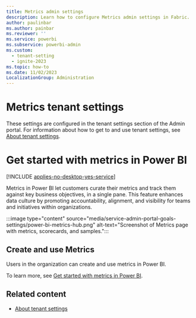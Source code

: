 ```yaml
---
title: Metrics admin settings
description: Learn how to configure Metrics admin settings in Fabric.
author: paulinbar
ms.author: painbar
ms.reviewer: ''
ms.service: powerbi
ms.subservice: powerbi-admin
ms.custom:
  - tenant-setting
  - ignite-2023
ms.topic: how-to
ms.date: 11/02/2023
LocalizationGroup: Administration
---
```


# Metrics tenant settings 

These settings are configured in the tenant settings section of the Admin portal. For information about how to get to and use tenant settings, see [About tenant settings](tenant-settings-index.md).

# Get started with metrics in Power BI

[!INCLUDE [applies-no-desktop-yes-service](../includes/applies-no-desktop-yes-service.md)]

Metrics in Power BI let customers curate their metrics and track them against key business objectives, in a single pane. This feature enhances data culture by promoting accountability, alignment, and visibility for teams and initiatives within organizations.

:::image type="content" source="media/service-admin-portal-goals-settings/power-bi-metrics-hub.png" alt-text="Screenshot of Metrics page with metrics, scorecards, and samples.":::

## Create and use Metrics

Users in the organization can create and use metrics in Power BI.

To learn more, see [Get started with metrics in Power BI](/power-bi/create-reports/service-goals-introduction).

## Related content

* [About tenant settings](tenant-settings-index.md)
